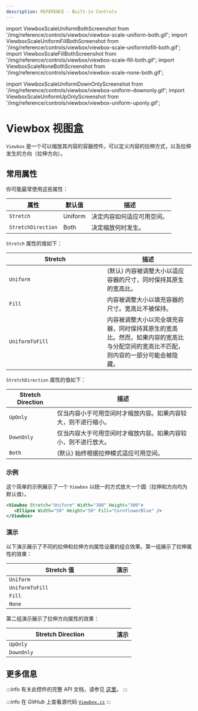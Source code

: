 ```yaml
---
description: REFERENCE - Built-in Controls
---
```


import ViewboxScaleUniformBothScreenshot from '/img/reference/controls/viewbox/viewbox-scale-uniform-both.gif';
import ViewboxScaleUniformFillBothScreenshot from '/img/reference/controls/viewbox/viewbox-scale-uniformtofill-both.gif';
import ViewboxScaleFillBothScreenshot from '/img/reference/controls/viewbox/viewbox-scale-fill-both.gif';
import ViewboxScaleNoneBothScreenshot from '/img/reference/controls/viewbox/viewbox-scale-none-both.gif';

import ViewboxScaleUniformDownOnlyScreenshot from '/img/reference/controls/viewbox/viewbox-uniform-downonly.gif';
import ViewboxScaleUniformUpOnlyScreenshot from '/img/reference/controls/viewbox/viewbox-uniform-uponly.gif';

# Viewbox 视图盒

`Viewbox` 是一个可以缩放其内容的容器控件。可以定义内容的拉伸方式，以及拉伸发生的方向（拉伸方向）。

## 常用属性

你可能最常使用这些属性：

| 属性               | 默认值  | 描述                                                         |
| ------------------ | ------- |--------------------------------------------------------------|
| `Stretch`          | Uniform | 决定内容如何适应可用空间。                                   |
| `StretchDirection` | Both    | 决定缩放何时发生。                                           |

`Stretch` 属性的值如下：

<table><thead><tr><th width="250">Stretch</th><th>描述</th></tr></thead><tbody><tr><td><code>Uniform</code></td><td>(默认) 内容被调整大小以适应容器的尺寸，同时保持其原生的宽高比。</td></tr><tr><td><code>Fill</code></td><td>内容被调整大小以填充容器的尺寸。宽高比不被保持。</td></tr><tr><td><code>UniformToFill</code></td><td>内容被调整大小以完全填充容器，同时保持其原生的宽高比。然而，如果内容的宽高比与分配空间的宽高比不匹配，则内容的一部分可能会被隐藏。</td></tr></tbody></table>

`StretchDirection` 属性的值如下：

| Stretch Direction  | 描述                                                                                                                               |
| ------------------ | ---------------------------------------------------------------------------------------------------------------------------------- |
| `UpOnly`           | 仅当内容小于可用空间时才缩放内容。如果内容较大，则不进行缩小。                                                                     |
| `DownOnly`         | 仅当内容大于可用空间时才缩放内容。如果内容较小，则不进行放大。                                                                     |
| `Both`             | (默认) 始终根据拉伸模式适应可用空间。                                                                                              |

### 示例

这个简单的示例展示了一个 `Viewbox` 以统一的方式放大一个圆（拉伸和方向均为默认值）。

```xml
<Viewbox Stretch="Uniform" Width="300" Height="300">
   <Ellipse Width="50" Height="50" Fill="CornflowerBlue" />  
</Viewbox>
```

### 演示

以下演示展示了不同的拉伸和拉伸方向属性设置的组合效果。第一组展示了拉伸属性的效果：

<table><thead><tr><th width="275">Stretch 值</th><th>演示</th></tr></thead><tbody><tr><td><code>Uniform</code></td><td><img src={ViewboxScaleUniformBothScreenshot} alt="" data-size="original"/></td></tr><tr><td><code>UniformToFill</code></td><td><img src={ViewboxScaleUniformFillBothScreenshot} alt="" data-size="original"/></td></tr><tr><td><code>Fill</code></td><td><img src={ViewboxScaleFillBothScreenshot} alt="" data-size="original"/></td></tr><tr><td><code>None</code></td><td><img src={ViewboxScaleNoneBothScreenshot} alt="" data-size="original"/></td></tr></tbody></table>

第二组演示展示了拉伸方向属性的效果：

<table><thead><tr><th width="276">Stretch Direction</th><th>演示</th></tr></thead><tbody><tr><td><code>UpOnly</code></td><td><img src={ViewboxScaleUniformUpOnlyScreenshot} alt="" /></td></tr><tr><td><code>DownOnly</code></td><td><img src={ViewboxScaleUniformDownOnlyScreenshot} alt="" /></td></tr></tbody></table>

## 更多信息

:::info
有关此控件的完整 API 文档，请参见 [这里](https://api-docs.avaloniaui.net/docs/T_Avalonia_Controls_Viewbox)。
:::

:::info
在 _GitHub_ 上查看源代码 [`Viewbox.cs`](https://github.com/AvaloniaUI/Avalonia/blob/master/src/Avalonia.Controls/Viewbox.cs)
:::

